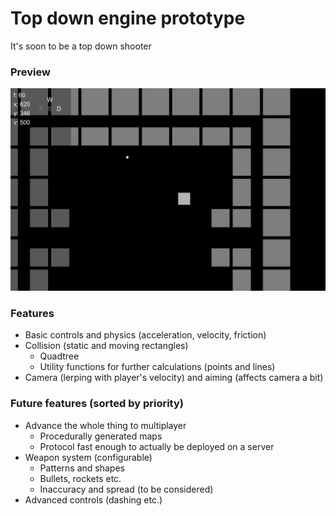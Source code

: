 # Top down engine prototype
It's soon to be a top down shooter

### Preview
![preview](/assets/preview.png)

### Features
- Basic controls and physics (acceleration, velocity, friction)
- Collision (static and moving rectangles)
	- Quadtree
	- Utility functions for further calculations (points and lines)
- Camera (lerping with player's velocity) and aiming (affects camera a bit)

### Future features (sorted by priority)
- Advance the whole thing to multiplayer
	- Procedurally generated maps
	- Protocol fast enough to actually be deployed on a server
- Weapon system (configurable)
	- Patterns and shapes
	- Bullets, rockets etc.
	- Inaccuracy and spread (to be considered)
- Advanced controls (dashing etc.)